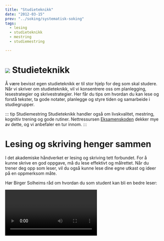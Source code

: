```yaml
---
title: "Studieteknikk"
date: "2012-03-15"
prev: "../soking/systematisk-soking"
tags:
  - lesing
  - studieteknikk
  - mestring
  - studiemestring

---
```


# ![](/images/illustrasjoner_lesing_500x450.png) Studieteknikk

Å være bevisst egen studieteknikk er til stor hjelp for deg som skal studere. Når vi skriver om studieteknikk, vil vi konsentrere oss om planlegging, lesestrategier og skrivestrategier. Her får du tips om hvordan du kan lese og forstå tekster, ta gode notater, planlegge og styre tiden og samarbeide i studiegrupper.

::: tip Studiemestring 
Studieteknikk handler også om livskvalitet, mestring, kognitiv trening og gode rutiner. Nettressursen [Eksamenskoden](https://eksamenskoden.no) dekker mye av dette, og vi anbefaler en tur innom. 
::: 


# Lesing og skriving henger sammen

I det akademiske håndverket er lesing og skriving tett forbundet. For å kunne skrive en god oppgave, må du lese effektivt og målrettet. Når du trener deg opp som leser, vil du også kunne lese dine egne utkast og ideer på en oppmerksom måte. 

Hør Birger Solheims råd om hvordan du som student kan bli en bedre leser: 



<Video id="JchpFI50UDk" title="Birger Solheim om lesing" />

